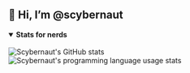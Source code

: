 ## 👋 Hi, I’m @scybernaut

<details open>
<summary><b>Stats for nerds</b></summary>
<br>
<img src="https://github-readme-stats.vercel.app/api?username=scybernaut&show_icons=true" alt="Scybernaut's GitHub stats">
<br>
<img src="https://github-readme-stats.vercel.app/api/top-langs/?username=scybernaut&theme=graywhite" alt="Scybernaut's programming language usage stats">
</details>
